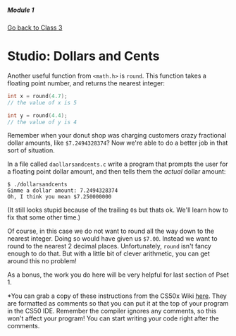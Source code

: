 ##### Module 1

[Go back to Class 3](../../class3)

# Studio: Dollars and Cents

Another useful function from `<math.h>` is `round`. This function takes a floating point number, and returns the nearest integer:

```c
int x = round(4.7);
// the value of x is 5

int y = round(4.4);
// the value of y is 4 
```

Remember when your donut shop was charging customers crazy fractional dollar amounts, like `$7.2494328374`? Now we're able to do a better job in that sort of situation.

In a file called `daollarsandcents.c` write a program that prompts the user for a floating point dollar amount, and then tells them the *actual* dollar amount:

```
$ ./dollarsandcents
Gimme a dollar amount: 7.2494328374
Oh, I think you mean $7.250000000
```

(It still looks stupid because of the trailing `0`s but thats ok. We'll learn how to fix that some other time.)

Of course, in this case we do not want to round all the way down to the nearest integer. Doing so would have given us `$7.00`. Instead we want to round to the nearest 2 decimal places. Unfortunately, `round` isn't fancy enough to do that. But with a little bit of clever arithmetic, you can get around this no problem!

As a bonus, the work you do here will be very helpful for last section of Pset 1.

*You can grab a copy of these instructions from the CS50x Wiki <a href="../../../../../../../../helpful-resources/modules/module-1.md#class-3-studio-dollars-and-cents" target="_blank">here</a>. They are formatted as comments so that you can put it at the top of your program in the CS50 IDE. Remember the compiler ignores any comments, so this won't affect your program! You can start writing your code right after the comments.

